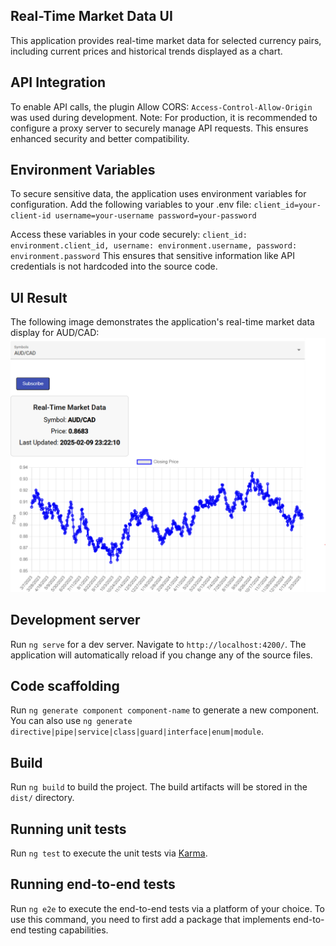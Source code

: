## Real-Time Market Data UI

This application provides real-time market data for selected currency pairs, including current prices and historical trends displayed as a chart.

## API Integration

To enable API calls, the plugin Allow CORS: `Access-Control-Allow-Origin` was used during development.
Note: For production, it is recommended to configure a proxy server to securely manage API requests. This ensures enhanced security and better compatibility.

## Environment Variables
To secure sensitive data, the application uses environment variables for configuration. Add the following variables to your .env file:
`client_id=your-client-id
username=your-username
password=your-password`

Access these variables in your code securely:
`client_id: environment.client_id,
username: environment.username,
password: environment.password`
This ensures that sensitive information like API credentials is not hardcoded into the source code.

## UI Result
The following image demonstrates the application's real-time market data display for AUD/CAD:
![img.png](img.png)

## Development server

Run `ng serve` for a dev server. Navigate to `http://localhost:4200/`. The application will automatically reload if you change any of the source files.

## Code scaffolding

Run `ng generate component component-name` to generate a new component. You can also use `ng generate directive|pipe|service|class|guard|interface|enum|module`.

## Build

Run `ng build` to build the project. The build artifacts will be stored in the `dist/` directory.

## Running unit tests

Run `ng test` to execute the unit tests via [Karma](https://karma-runner.github.io).

## Running end-to-end tests

Run `ng e2e` to execute the end-to-end tests via a platform of your choice. To use this command, you need to first add a package that implements end-to-end testing capabilities.
